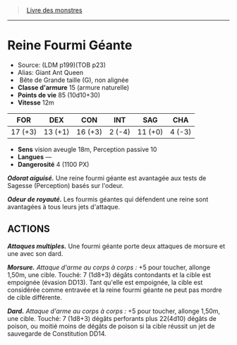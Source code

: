 ﻿> [Livre des monstres](tome_of_beasts.md)

---

# Reine Fourmi Géante

- Source: (LDM p199)(TOB p23)
- Alias: Giant Ant Queen
-  Bête de Grande taille (G), non alignée
- **Classe d'armure** 15 (armure naturelle)
- **Points de vie** 85 (10d10+30)
- **Vitesse** 12m

|FOR|DEX|CON|INT|SAG|CHA|
|---|---|---|---|---|---|
|17 (+3)|13 (+1)|16 (+3)|2 (-4)|11 (+0)|4 (-3)|

- **Sens** vision aveugle 18m, Perception passive 10
- **Langues** —
- **Dangerosité** 4 (1100 PX)

**_Odorat aiguisé._** Une reine fourmi géante est avantagée aux tests de Sagesse (Perception) basés sur l'odeur.

**_Odeur de royauté._** Les fourmis géantes qui défendent une reine sont avantagées à tous leurs jets d'attaque.

## ACTIONS

**_Attaques multiples._** Une fourmi géante porte deux attaques de morsure et une avec son dard.

**_Morsure._** _Attaque d'arme au corps à corps :_ +5 pour toucher, allonge 1,50m, une cible. Touché: 7 (1d8+3) dégâts contondants et la cible est empoignée (évasion DD13). Tant qu'elle est empoignée, la cible est considérée comme entravée et la reine fourmi géante ne peut pas mordre de cible différente.

**_Dard._** _Attaque d'arme au corps à corps :_ +5 pour toucher, allonge 1,50m, une cible. Touché: 7 (1d8+3) dégâts perforants plus 22(4d10) dégâts de poison, ou moitié moins de dégâts de poison si la cible réussit un jet de sauvegarde de Constitution DD14.

